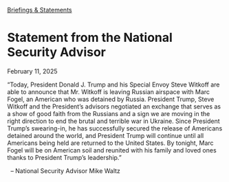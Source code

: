 [Briefings &amp; Statements](https://www.whitehouse.gov/briefings-statements/)

# 					Statement from the National Security Advisor				

February 11, 2025

“Today, President Donald J. Trump and his Special Envoy Steve Witkoff are able to announce that Mr. Witkoff is leaving Russian airspace with Marc Fogel, an American who was detained by Russia. President Trump, Steve Witkoff and the President’s advisors negotiated an exchange that serves as a show of good faith from the Russians and a sign we are moving in the right direction to end the brutal and terrible war in Ukraine. Since President Trump’s swearing-in, he has successfully secured the release of Americans detained around the world, and President Trump will continue until all Americans being held are returned to the United States. By tonight, Marc Fogel will be on American soil and reunited with his family and loved ones thanks to President Trump’s leadership.”

  – National Security Advisor Mike Waltz
